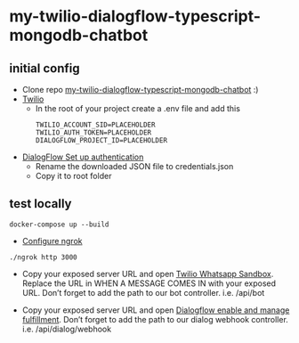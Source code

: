 # my-twilio-dialogflow-typescript-mongodb-chatbot

## initial config
- Clone repo [my-twilio-dialogflow-typescript-mongodb-chatbot](https://github.com/adrianflda/my-twilio-dialogflow-typescript-mongodb-chatbot) :)
- [Twilio](https://www.twilio.com/docs/libraries/node)
    - In the root of your project create a .env file and add this
        ```
        TWILIO_ACCOUNT_SID=PLACEHOLDER
        TWILIO_AUTH_TOKEN=PLACEHOLDER
        DIALOGFLOW_PROJECT_ID=PLACEHOLDER
        ```
- [DialogFlow Set up authentication](https://cloud.google.com/dialogflow/es/docs/quick/setup#auth)
    - Rename the downloaded JSON file to credentials.json
    - Copy it to root folder

## test locally
```
docker-compose up --build
```
- [Configure ngrok](https://dashboard.ngrok.com/get-started/setup)
```
./ngrok http 3000
```
- Copy your exposed server URL and open [Twilio Whatsapp Sandbox](https://www.twilio.com/console/sms/whatsapp/sandbox). Replace the URL in WHEN A MESSAGE COMES IN with your exposed URL. Don’t forget to add the path to our bot controller. i.e. /api/bot

- Copy your exposed server URL and open [Dialogflow enable and manage fulfillment](https://cloud.google.com/dialogflow/es/docs/fulfillment-webhook#enable). Don’t forget to add the path to our dialog webhook controller. i.e. /api/dialog/webhook

